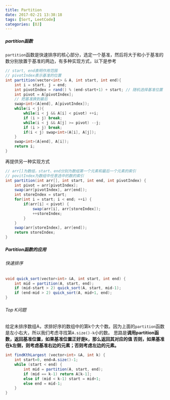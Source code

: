 ```yaml
---
title: Partition
date: 2017-02-21 13:38:18
tags: [Sort, LeetCode]
categories: [OJ]
---
```


##### partition函数
`partition`函数是快速排序的核心部分，选定一个基准，然后将大于和小于基准的数分别放置于基准的两边，有多种实现方式，以下是参考

```java
// start, end表明作用范围
// pivotIndex表示基准的位置
int partition(vector<int> & A, int start, int end){
    int i = start, j = end;
    int pivotIndex = rand() % (end-start+1) + start; // 随机选择基准位置
    int pivot = A[pivotIndex];
    // 把基准换到最后
    swap<int>(A[end], A[pivotIndex]);
    while(i < j){
        while(i < j && A[i] < pivot) ++i;
        if (i > j) break;
        while(i < j && A[j] >= pivot) --j;
        if (i > j) break;
        if(i < j) swap<int>(A[i], A[j]);
    }
    swap<int>(A[end], A[i]);
    return i;
}
```

再提供另一种实现方式

```java
// arr[]为数组，start、end分别为数组第一个元素和最后一个元素的索引
// povitIndex为数组中任意选中的数的索引
int partition(int arr[], int start, int end, int pivotIndex) {
    int pivot = arr[pivotIndex];
    swap(arr[pivotIndex], arr[end]);
    int storeIndex = start;
    for(int i = start; i < end; ++i) {
        if(arr[i] < pivot) {
            swap(arr[i], arr[storeIndex]);
            ++storeIndex;
        }
    }
    swap(arr[storeIndex], arr[end]);
    return storeIndex;
}
```

##### Partition函数的应用
###### 快速排序
```java
void quick_sort(vector<int> &A, int start, int end) {
    int mid = partition(A, start, end);
    if (mid-start > 2) quick_sort(A, start, mid-1);
    if (end-mid > 2) quick_sort(A, mid+1, end);
}
```

###### Top K问题
给定未排序数组A，求排好序的数组中的第k个大个数。因为上面的`partition`函数是左小右大，所以我们考虑寻找第`A.size()-k`小的数。
思路是**调用partition函数，返回基准位置，如果基准位置正好是k，那么返回其对应的值
否则，如果基准在k左侧，则考虑基准右边的元素；否则考虑左边的元素。**
```java
int findKthLargest (vector<int> &A, int k) {
	int start=0, end=A.size()-1;
    while (start < end) {
    	int mid = partition(A, start, end);
    	if (mid == k-1) return A[k-1];
    	else if (mid < k-1) start = mid+1;
        else end = mid-1;
    }
}
```


